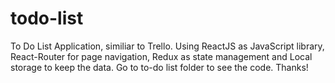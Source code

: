 # todo-list
To Do List Application, similiar to Trello. Using ReactJS as JavaScript library, React-Router for page navigation, Redux as state management and Local storage to keep the data. Go to to-do list folder to see the code. Thanks!
